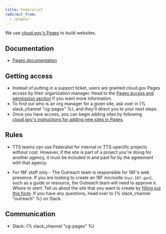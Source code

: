 ```yaml
---
title: Federalist
redirect_from:
  - /pages/
---
```


We use [cloud.gov's Pages](https://cloud.gov/pages/) to build websites.

## Documentation

- [Pages documentation](https://cloud.gov/pages/documentation/)

## Getting access

- Instead of putting in a support ticket, users are granted cloud.gov Pages
  access by their organization manager. Head to the
  [Pages access and permission section](https://cloud.gov/pages/documentation/access-permissions/)
  if you want more information.
- To find out who is an org manager for a given site, ask over in
  {% slack_channel "cg-pages" %}, and they'll direct you to your next steps.
- Once you have access, you can begin adding sites by following
  [cloud.gov's instructions for adding new sites in Pages](https://cloud.gov/pages/documentation/#adding-a-new-site).

## Rules

- TTS teams can use Federalist for internal or TTS-specific projects without
  cost. However, if the site is part of a project you're doing for another
  agency, it must be included in and paid for by the agreement with that agency.

- For 18F staff only - The Outreach team is responsible for 18F's web presence.
  If you are looking to create an 18F microsite (`xyz.18f.gov`), such as a guide
  or resource, the Outreach team will need to approve it. _Where to start:_ Tell
  us about the site that you want to create by
  [filling out this form](https://goo.gl/forms/gnknCoYSRIF0gGrA3). If you have
  any questions, head over to {% slack_channel "outreach" %} on Slack.

## Communication

- Slack: {% slack_channel "cg-pages" %}
